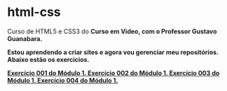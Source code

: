 # html-css
 Curso de HTML5 e CSS3 do <strong>Curso em Video<strong>, com o <strong>Professor Gustavo Guanabara<strong>.

 Estou aprendendo a criar sites e agora vou gerenciar meu repositórios. Abaixo estão os exercicios.


 
 <a href="https://marioarl.github.io/html-css/MOdulo%201/ex001/" target="_blank">Exercício 001 do Módulo 1.
<a href="https://marioarl.github.io/html-css/MOdulo%201/ex002/" target="_blank">Exercício 002 do Módulo 1.
<a href="https://marioarl.github.io/html-css/MOdulo%201/ex003/" target="_blank">Exercício 003 do Módulo 1.
<a href="https://marioarl.github.io/html-css/MOdulo%201/ex004/" target="_blank">Exercício 004 do Módulo 1.